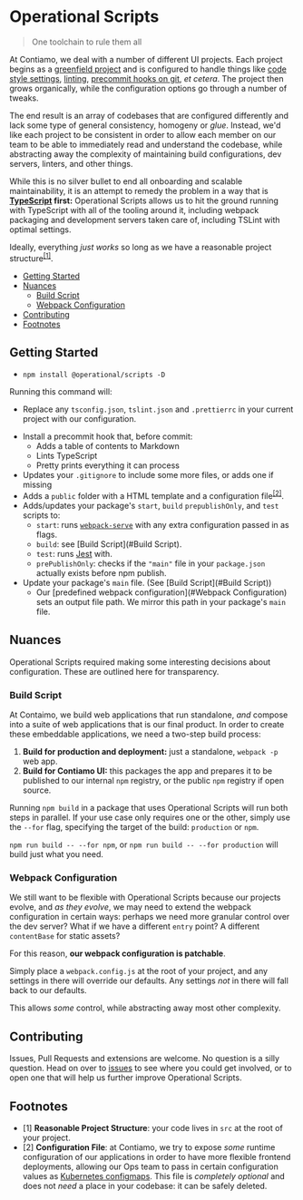 # Operational Scripts

> One toolchain to rule them all

At Contiamo, we deal with a number of different UI projects. Each project begins as a [greenfield project](https://en.wikipedia.org/wiki/Greenfield_project) and is configured to handle things like [code style settings](https://prettier.io/docs/en/configuration.html), [linting](https://palantir.github.io/tslint/), [precommit hooks on git](https://git-scm.com/book/en/v2/Customizing-Git-Git-Hooks), _et cetera_. The project then grows organically, while the configuration options go through a number of tweaks.

The end result is an array of codebases that are configured differently and lack some type of general consistency, homogeny or _glue_. Instead, we'd like each project to be consistent in order to allow each member on our team to be able to immediately read and understand the codebase, while abstracting away the complexity of maintaining build configurations, dev servers, linters, and other things.

While this is no silver bullet to end all onboarding and scalable maintainability, it is an attempt to remedy the problem in a way that is **[TypeScript](https://github.com/Microsoft/TypeScript/) first:** Operational Scripts allows us to hit the ground running with TypeScript with all of the tooling around it, including webpack packaging and development servers taken care of, including TSLint with optimal settings.

Ideally, everything _just works_ so long as we have a reasonable project structure<sup>[[1]](#Footnotes)</sup>.

<!-- START doctoc generated TOC please keep comment here to allow auto update -->
<!-- DON'T EDIT THIS SECTION, INSTEAD RE-RUN doctoc TO UPDATE -->
<!-- END doctoc generated TOC please keep comment here to allow auto update -->

- [Getting Started](#getting-started)
- [Nuances](#nuances)
  - [Build Script](#build-script)
  - [Webpack Configuration](#webpack-configuration)
- [Contributing](#contributing)
- [Footnotes](#footnotes)

<!-- END doctoc generated TOC please keep comment here to allow auto update -->

## Getting Started

* `npm install @operational/scripts -D`

Running this command will:

* Replace any `tsconfig.json`, `tslint.json` and `.prettierrc` in your current project with our configuration.

- Install a precommit hook that, before commit:
  * Adds a table of contents to Markdown
  * Lints TypeScript
  * Pretty prints everything it can process
- Updates your `.gitignore` to include some more files, or adds one if missing
- Adds a `public` folder with a HTML template and a configuration file<sup>[[2]](#Footnotes)</sup>.
- Adds/updates your package's `start`, `build` `prepublishOnly`, and `test` scripts to:
  * `start`: runs [`webpack-serve`](https://github.com/webpack-contrib/webpack-serve) with any extra configuration passed in as flags.
  * `build`: see [Build Script](#Build Script).
  * `test`: runs [Jest](https://github.com/facebook/jest) with.
  * `prePublishOnly`: checks if the `"main"` file in your `package.json` actually exists before npm publish.
- Update your package's `main` file. (See [Build Script](#Build Script))
  * Our [predefined webpack configuration](#Webpack Configuration) sets an output file path. We mirror this path in your package's `main` file.

## Nuances

Operational Scripts required making some interesting decisions about configuration. These are outlined here for transparency.

### Build Script

At Contaimo, we build web applications that run standalone, _and_ compose into a suite of web applications that is our final product. In order to create these embeddable applications, we need a two-step build process:

1. **Build for production and deployment:** just a standalone, `webpack -p` web app.
2. **Build for Contiamo UI:** this packages the app and prepares it to be published to our internal `npm` registry, or the public `npm` registry if open source.

Running `npm build` in a package that uses Operational Scripts will run both steps in parallel. If your use case only requires one or the other, simply use the `--for` flag, specifying the target of the build: `production` or `npm`.

`npm run build -- --for npm`, or `npm run build -- --for production` will build just what you need.

### Webpack Configuration

We still want to be flexible with Operational Scripts because our projects evolve, and _as they evolve_, we may need to extend the webpack configuration in certain ways: perhaps we need more granular control over the dev server? What if we have a different `entry` point? A different `contentBase` for static assets?

For this reason, **our webpack configuration is patchable**.

Simply place a `webpack.config.js` at the root of your project, and any settings in there will override our defaults. Any settings _not_ in there will fall back to our defaults.

This allows _some_ control, while abstracting away most other complexity.

## Contributing

Issues, Pull Requests and extensions are welcome. No question is a silly question. Head on over to [issues](https://github.com/contiamo/operational-scripts/issues) to see where you could get involved, or to open one that will help us further improve Operational Scripts.

## Footnotes

* [1] **Reasonable Project Structure**: your code lives in `src` at the root of your project.
* [2] **Configuration File**: at Contiamo, we try to expose _some_ runtime configuration of our applications in order to have more flexible frontend deployments, allowing our Ops team to pass in certain configuration values as [Kubernetes configmaps](https://kubernetes.io/docs/tasks/configure-pod-container/configure-pod-configmap/). This file is _completely optional_ and does not _need_ a place in your codebase: it can be safely deleted.
